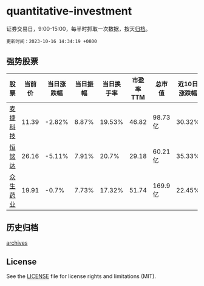 # quantitative-investment

证券交易日，9:00-15:00，每半时抓取一次数据，按天[归档](archives)。

`更新时间：2023-10-16 14:34:19 +0800`

## 强势股票

|股票|当前价|当日涨跌幅|当日振幅|当日换手率|市盈率TTM|总市值|近10日涨跌幅|
|----|----|----|----|----|----|----|----|
|[麦捷科技](https://xueqiu.com/S/SZ300319)|11.39|-2.82%|8.87%|19.53%|46.82|98.73亿|30.32%|
|[恒铭达](https://xueqiu.com/S/SZ002947)|26.16|-5.11%|7.91%|20.7%|29.18|60.21亿|35.33%|
|[众生药业](https://xueqiu.com/S/SZ002317)|19.91|-0.7%|7.73%|17.32%|51.74|169.9亿|22.45%|

## 历史归档

[archives](archives)

## License

See the [LICENSE](LICENSE) file for license rights and limitations (MIT).